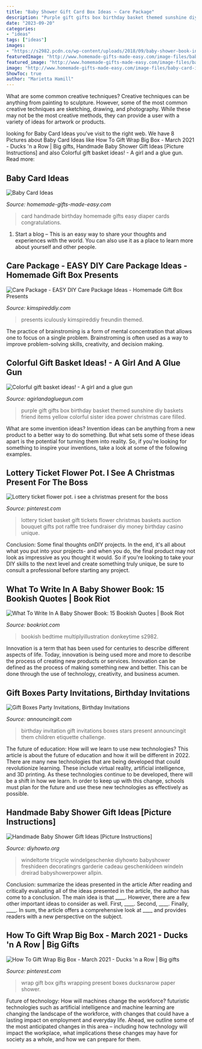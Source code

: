 ```yaml
---
title: "Baby Shower Gift Card Box Ideas ~ Care Package"
description: "Purple gift gifts box birthday basket themed sunshine diy baskets friend items yellow colorful sister idea power christmas care filled"
date: "2023-09-20"
categories:
- "ideas"
tags: ["ideas"]
images:
- "https://s2982.pcdn.co/wp-content/uploads/2018/09/baby-shower-book-inscription-2.jpg"
featuredImage: "http://www.homemade-gifts-made-easy.com/image-files/baby-card-ideas-800x392.jpg"
featured_image: "http://www.homemade-gifts-made-easy.com/image-files/baby-card-ideas-800x392.jpg"
image: "http://www.homemade-gifts-made-easy.com/image-files/baby-card-ideas-800x392.jpg"
ShowToc: true
author: "Marietta Hamill"
---
```



What are some common creative techniques?
Creative techniques can be anything from painting to sculpture. However, some of the most common creative techniques are sketching, drawing, and photography. While these may not be the most creative methods, they can provide a user with a variety of ideas for artwork or products.

	

		
looking for Baby Card Ideas you've visit to the right web. We have 8 Pictures about Baby Card Ideas like How To Gift Wrap Big Box - March 2021 - Ducks &#039;n a Row | Big gifts, Handmade Baby Shower Gift Ideas [Picture Instructions] and also Colorful gift basket ideas! - A girl and a glue gun. Read more:
		
    
## Baby Card Ideas

<img loading=lazy src="http://www.homemade-gifts-made-easy.com/image-files/baby-card-ideas-800x392.jpg" onerror="this.onerror=null;this.src='https://tse3.mm.bing.net/th?id=OIP._3eHuigAwVRBmK4JsPP7ZwHaDo&amp;pid=15.1';" alt="Baby Card Ideas">

_Source: homemade-gifts-made-easy.com_

>card handmade birthday homemade gifts easy diaper cards congratulations. 

	

1. Start a blog – This is an easy way to share your thoughts and experiences with the world. You can also use it as a place to learn more about yourself and other people.

    
## Care Package - EASY DIY Care Package Ideas - Homemade Gift Box Presents

<img loading=lazy src="https://kimspireddiy.com/wp-content/uploads/2020/04/diy-care-package-red-88.jpg" onerror="this.onerror=null;this.src='https://tse1.mm.bing.net/th?id=OIP.safvaBhb-5QY3ZfOxyx41gHaNM&amp;pid=15.1';" alt="Care Package - EASY DIY Care Package Ideas - Homemade Gift Box Presents">

_Source: kimspireddiy.com_

>presents iculously kimspireddiy freundin themed. 

	

The practice of brainstroming is a form of mental concentration that allows one to focus on a single problem. Brainstroming is often used as a way to improve problem-solving skills, creativity, and decision making.

    
## Colorful Gift Basket Ideas! - A Girl And A Glue Gun

<img loading=lazy src="http://www.agirlandagluegun.com/wp-content/uploads/2016/01/1394c3fc9e9f496b9344db06ce7d751a.jpg" onerror="this.onerror=null;this.src='https://tse3.mm.bing.net/th?id=OIP.fA9hn_3bSJ9lKmd4mu4GvwHaJ6&amp;pid=15.1';" alt="Colorful gift basket ideas! - A girl and a glue gun">

_Source: agirlandagluegun.com_

>purple gift gifts box birthday basket themed sunshine diy baskets friend items yellow colorful sister idea power christmas care filled. 

	

What are some invention ideas?
Invention ideas can be anything from a new product to a better way to do something. But what sets some of these ideas apart is the potential for turning them into reality. So, if you're looking for something to inspire your inventions, take a look at some of the following examples.

    
## Lottery Ticket Flower Pot. I See A Christmas Present For The Boss

<img loading=lazy src="https://s-media-cache-ak0.pinimg.com/736x/a0/b5/83/a0b58383eb9f98e8a84e755d977c24a2.jpg" onerror="this.onerror=null;this.src='https://tse4.mm.bing.net/th?id=OIP.qLz35pxwOf7cElbDYm06iQHaJ6&amp;pid=15.1';" alt="Lottery ticket flower pot. i see a christmas present for the boss">

_Source: pinterest.com_

>lottery ticket basket gift tickets flower christmas baskets auction bouquet gifts pot raffle tree fundraiser diy money birthday casino unique. 

	

Conclusion: Some final thoughts onDIY projects.
In the end, it's all about what you put into your projects- and when you do, the final product may not look as impressive as you thought it would. So if you're looking to take your DIY skills to the next level and create something truly unique, be sure to consult a professional before starting any project.

    
## What To Write In A Baby Shower Book: 15 Bookish Quotes | Book Riot

<img loading=lazy src="https://s2982.pcdn.co/wp-content/uploads/2018/09/baby-shower-book-inscription-2.jpg" onerror="this.onerror=null;this.src='https://tse3.mm.bing.net/th?id=OIP.50E-dRzHLzHrCKE6rVRTXQHaJ4&amp;pid=15.1';" alt="What To Write In A Baby Shower Book: 15 Bookish Quotes | Book Riot">

_Source: bookriot.com_

>bookish bedtime multiplyillustration donkeytime s2982. 

	

Innovation is a term that has been used for centuries to describe different aspects of life. Today, innovation is being used more and more to describe the process of creating new products or services. Innovation can be defined as the process of making something new and better. This can be done through the use of technology, creativity, and business acumen.

    
## Gift Boxes Party Invitations, Birthday Invitations

<img loading=lazy src="https://www.announcingit.com/children-and-kids-birthday-invitations/images/zStars-and-Gift-Boxes-First-Birthday-Invitation.jpg" onerror="this.onerror=null;this.src='https://tse4.mm.bing.net/th?id=OIP.gJU1R8DMJH1eMd6O2-Z1igAAAA&amp;pid=15.1';" alt="Gift Boxes Party Invitations, Birthday Invitations">

_Source: announcingit.com_

>birthday invitation gift invitations boxes stars present announcingit them children etiquette challenge. 

	

The future of education: How will we learn to use new technologies?
This article is about the future of education and how it will be different in 2022. There are many new technologies that are being developed that could revolutionize learning. These include virtual reality, artificial intelligence, and 3D printing. As these technologies continue to be developed, there will be a shift in how we learn. In order to keep up with this change, schools must plan for the future and use these new technologies as effectively as possible.

    
## Handmade Baby Shower Gift Ideas [Picture Instructions]

<img loading=lazy src="http://www.diyhowto.org/wp-content/uploads/DIY-Tricycle-Diaper-Cake-Baby-Gifts-Handmade-Baby-Shower-Gift-Ideas-Instructions-DIYHowto.jpg" onerror="this.onerror=null;this.src='https://tse2.mm.bing.net/th?id=OIP.Goi0uz1iuMsSdBREMUa7lQHaLm&amp;pid=15.1';" alt="Handmade Baby Shower Gift Ideas [Picture Instructions]">

_Source: diyhowto.org_

>windeltorte tricycle windelgeschenke diyhowto babyshower freshideen decoratingrs garderie cadeau geschenkideen windeln dreirad babyshowerpower allpin. 

	

Conclusion: summarize the ideas presented in the article
After reading and critically evaluating all of the ideas presented in the article, the author has come to a conclusion. The main idea is that ____. However, there are a few other important ideas to consider as well. First, ____. Second, ____. Finally, ____. In sum, the article offers a comprehensive look at ____ and provides readers with a new perspective on the subject.

    
## How To Gift Wrap Big Box - March 2021 - Ducks &#039;n A Row | Big Gifts

<img loading=lazy src="https://i.pinimg.com/736x/c5/8e/39/c58e39db95a0d5240058ff0fba5645f8--how-to-gift-wrap-rockers.jpg" onerror="this.onerror=null;this.src='https://tse4.mm.bing.net/th?id=OIP.cDeVts5LpoDb-6EVyZdXiAHaL_&amp;pid=15.1';" alt="How To Gift Wrap Big Box - March 2021 - Ducks &#039;n a Row | Big gifts">

_Source: pinterest.com_

>wrap gift box gifts wrapping present boxes ducksnarow paper shower. 

	

Future of technology: How will machines change the workforce?
futuristic technologies such as artificial intelligence and machine learning are changing the landscape of the workforce, with changes that could have a lasting impact on employment and everyday life. Ahead, we outline some of the most anticipated changes in this area – including how technology will impact the workplace, what implications these changes may have for society as a whole, and how we can prepare for them.

